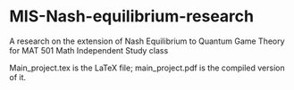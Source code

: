 # MIS-Nash-equilibrium-research
A research on the extension of Nash Equilibrium to Quantum Game Theory for MAT 501 Math Independent Study class

Main_project.tex is the LaTeX file; main_project.pdf is the compiled version of it.
